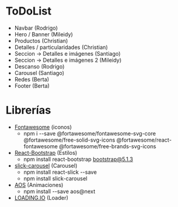 # ToDoList

- Navbar (Rodrigo)
- Hero / Banner (Mileidy)
- Productos (Christian)
- Detalles / particularidades (Christian)
- Seccion -> Detalles e imágenes (Santiago)
- Seccion -> Detalles e imágenes 2 (Mileidy)
- Descanso (Rodrigo)
- Carousel  (Santiago)
- Redes (Berta)
- Footer (Berta)

# Librerías
- [Fontawesome](https://fontawesome.com/) (iconos)
    - npm i --save @fortawesome/fontawesome-svg-core  @fortawesome/free-solid-svg-icons @fortawesome/react-fontawesome @fortawesome/free-brands-svg-icons
- [React-Bootstrap](https://react-bootstrap.github.io/) (Estilos)
    - npm install react-bootstrap bootstrap@5.1.3
- [slick-carousel](https://www.npmjs.com/package/react-slick) (Carousel)
    - npm install react-slick --save
    - npm install slick-carousel
- [AOS](https://michalsnik.github.io/aos/) (Animaciones)
    - npm install --save aos@next
- [LOADING.IO](https://loading.io/css/) (Loader)